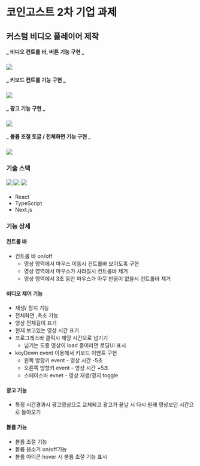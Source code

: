 # 코인고스트 2차 기업 과제

## 커스텀 비디오 플레이어 제작

**_ 비디오 컨트롤 바, 버튼 기능 구현 _**

### <img src="/customplay_controls.gif">

**_ 키보드 컨트롤 기능 구현 _**

### <img src="/customplay_controls_keyboards.gif">

**_ 광고 기능 구현 _**

### <img src="/customplay_ads.gif">

**_ 볼륨 조절 토글 / 전체화면 기능 구현 _**

### <img src="/customplay_volume_fullscreen.gif">

### 기술 스택

#### <img src="https://img.shields.io/badge/React-61dafb?style=flatsquare&logo=React&logoColor=white"> <img src="https://img.shields.io/badge/TypeScript-3178C6?style=flatsquare&logo=TypeScript&logoColor=white"> <img src="https://img.shields.io/badge/Next.js-000000?style=flatsquare&logo=Next.js&logoColor=white">

- React
- TypeScript
- Next.js

### 기능 상세

#### 컨트롤 바

- 컨트롤 바 on/off
  - 영상 영역에서 마우스 이동시 컨트롤바 보이도록 구현
  - 영상 영역에서 마우스가 사라질시 컨트롤바 제거
  - 영상 영역에서 3초 동안 마우스가 아무 반응이 없을시 컨트롤바 제거

#### 비디오 제어 기능

- 재생/ 정지 기능
- 전체화면 ,축소 기능
- 영상 전체길이 표기
- 현재 보고있는 영상 시간 표기
- 프로그레스바 클릭시 해당 시간으로 넘기기
  - 넘기는 도중 영상이 load 중이라면 로딩UI 표시
- keyDown event 이용해서 키보드 이벤트 구현
  - 왼쪽 방향키 event - 영상 시간 -5초
  - 오른쪽 방향키 event - 영상 시간 +5초
  - 스페이스바 evnet - 영상 재생/정지 toggle

#### 광고 기능

- 특정 시간경과시 광고영상으로 교체되고 광고가 끝날 시 다시 원래 영상보던 시간으로 돌아오기

#### 볼륨 기능

- 볼륨 조절 기능
- 볼륨 음소거 on/off기능
- 볼륨 아이콘 hover 시 볼륨 조절 기능 표시
